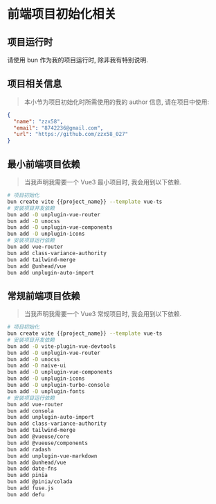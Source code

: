 # 前端项目初始化相关

## 项目运行时
请使用 bun 作为我的项目运行时, 除非我有特别说明.

## 项目相关信息
> 本小节为项目初始化时所需使用的我的 author 信息, 请在项目中使用:
```json
{
  "name": "zzx58",
  "email": "8742236@gmail.com",
  "url": "https://github.com/zzx58_027"
}
```

## 最小前端项目依赖
> 当我声明我需要一个 Vue3 最小项目时, 我会用到以下依赖.
```bash
# 项目初始化
bun create vite {{project_name}} --template vue-ts
# 安装项目开发依赖
bun add -D unplugin-vue-router
bun add -D unocss
bun add -D unplugin-vue-components
bun add -D unplugin-icons
# 安装项目运行依赖
bun add vue-router
bun add class-variance-authority
bun add tailwind-merge
bun add @unhead/vue
bun add unplugin-auto-import

```

## 常规前端项目依赖
> 当我声明我需要一个 Vue3 常规项目时, 我会用到以下依赖.
```bash
# 项目初始化
bun create vite {{project_name}} --template vue-ts
# 安装项目开发依赖
bun add -D vite-plugin-vue-devtools
bun add -D unplugin-vue-router
bun add -D unocss
bun add -D naive-ui
bun add -D unplugin-vue-components
bun add -D unplugin-icons
bun add -D unplugin-turbo-console
bun add -D unplugin-fonts
# 安装项目运行依赖
bun add vue-router
bun add consola
bun add unplugin-auto-import
bun add class-variance-authority
bun add tailwind-merge
bun add @vueuse/core
bun add @vueuse/components
bun add radash
bun add unplugin-vue-markdown
bun add @unhead/vue
bun add date-fns
bun add pinia
bun add @pinia/colada
bun add fuse.js
bun add defu
```
